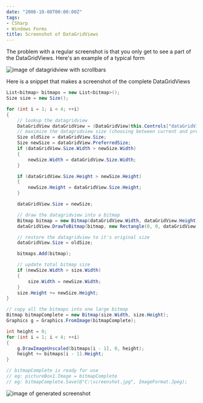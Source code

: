```yaml
---
date: "2006-10-08T00:00:00Z"
tags:
- CSharp
- Windows Forms
title: Screenshot of DataGridViews
---
```

The problem with a regular screenshot is that you only get to see a part of the DataGridViews. Here's an example of a typical form

![image of datagridview with scrollbars](http://www.timvw.be/wp-content/images/datagridviews-with-scrollbars.jpg)

Here is a snippet that makes a screenshot of the complete DataGridViews

```csharp
List<bitmap> bitmaps = new List<bitmap>();
Size size = new Size();

for (int i = 1; i < 4; ++i) 
{ 
	// lookup the datagridview 
	DataGridView dataGridView = (DataGridView)this.Controls["dataGridView" + i]; 
	// maximize the datagridview size (choosing between current and preferred) 
	Size oldSize = dataGridView.Size; 
	Size newSize = dataGridView.PreferredSize; 
	if (dataGridView.Size.Width > newSize.Width)
	{
		newSize.Width = dataGridView.Size.Width;
	}

	if (dataGridView.Size.Height > newSize.Height)
	{
		newSize.Height = dataGridView.Size.Height;
	}

	dataGridView.Size = newSize;

	// draw the datagridview into a bitmap
	Bitmap bitmap = new Bitmap(dataGridView.Width, dataGridView.Height);
	dataGridView.DrawToBitmap(bitmap, new Rectangle(0, 0, dataGridView.Width, dataGridView.Height));

	// restore the datagridview to it's original size
	dataGridView.Size = oldSize;

	bitmaps.Add(bitmap);

	// update total bitmap size
	if (newSize.Width > size.Width)
	{
		size.Width = newSize.Width;
	}
	size.Height += newSize.Height;
}

// copy all the bitmaps into one large bitmap
Bitmap bitmapComplete = new Bitmap(size.Width, size.Height);
Graphics g = Graphics.FromImage(bitmapComplete);

int height = 0;
for (int i = 1; i < 4; ++i) 
{ 
	g.DrawImageUnscaled(bitmaps[i - 1], 0, height); 
	height += bitmaps[i - 1].Height; 
} 

// bitmapComplete is ready for use 
// eg: pictureBox1.Image = bitmapComplete 
// eg: bitmapComplete.Save(@"C:\screenshot.jpg", ImageFormat.Jpeg); 
``` 
  
![image of generated screenshot](http://www.timvw.be/wp-content/images/datagridviews-without-scrollbars.jpg)
